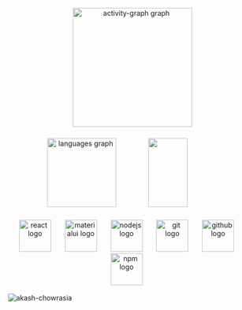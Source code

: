 <article class="markdown-body entry-content container-lg f5" itemprop="text"><div align="center" dir="auto">
<!-- <p align="center" dir="auto"> <a target="_blank" rel="noopener noreferrer nofollow" href="https://camo.githubusercontent.com/1ff2cf293a7f3c2d5988e64bb78eeb2ace84358fe21e54a3e4e5d3c68c45b35d/68747470733a2f2f6b6f6d617265762e636f6d2f67687076632f3f757365726e616d653d7363617231313039266c6162656c3d50726f66696c65253230766965777326636f6c6f723d306537356236267374796c653d666c6174"><img src="https://camo.githubusercontent.com/1ff2cf293a7f3c2d5988e64bb78eeb2ace84358fe21e54a3e4e5d3c68c45b35d/68747470733a2f2f6b6f6d617265762e636f6d2f67687076632f3f757365726e616d653d7363617231313039266c6162656c3d50726f66696c65253230766965777326636f6c6f723d306537356236267374796c653d666c6174" alt="madhukazz" data-canonical-src="https://komarev.com/ghpvc/?username=madhukazz&amp;label=Profile%20views&amp;color=0e75b6&amp;style=flat" style="max-width: 100%;"></a> </p> -->

  
  <a target="_blank" rel="noopener noreferrer nofollow" href="https://camo.githubusercontent.com/65b7ae8182fafcd1a33590b34268b5c6cad82fa354d19908c223d95f30d76a2e/68747470733a2f2f6769746875622d726561646d652d61637469766974792d67726170682e76657263656c2e6170702f67726170683f757365726e616d653d4268617468697961507261736164267261646975733d3136267468656d653d67727576626f7826617265613d74727565266f726465723d3526686964655f626f726465723d7472756526686964655f7469746c653d74727565"><img src="https://camo.githubusercontent.com/65b7ae8182fafcd1a33590b34268b5c6cad82fa354d19908c223d95f30d76a2e/68747470733a2f2f6769746875622d726561646d652d61637469766974792d67726170682e76657263656c2e6170702f67726170683f757365726e616d653d4268617468697961507261736164267261646975733d3136267468656d653d67727576626f7826617265613d74727565266f726465723d3526686964655f626f726465723d7472756526686964655f7469746c653d74727565" height="242" alt="activity-graph graph" data-canonical-src="https://github-readme-activity-graph.vercel.app/graph?username=madhukazz&amp;radius=16&amp;theme=gruvbox&amp;area=true&amp;order=5&amp;hide_border=true&amp;hide_title=true" style="max-width: 100%;"></a>
</div>
<h3 dir="auto"></h3>
<div align="center" dir="auto">
  <a target="_blank" rel="noopener noreferrer nofollow" href="https://camo.githubusercontent.com/637f136b7bd4da0c91266832ba9c63e8c8987f5b2255896553eb02ce11e9d4c3/68747470733a2f2f6769746875622d726561646d652d73746174732e76657263656c2e6170702f6170692f746f702d6c616e67733f757365726e616d653d4268617468697961507261736164266c6f63616c653d656e26686964655f7469746c653d74727565266c61796f75743d636f6d7061637426636172645f77696474683d333230266c616e67735f636f756e743d35267468656d653d67727576626f7826686964655f626f726465723d74727565266f726465723d32"><img src="https://camo.githubusercontent.com/637f136b7bd4da0c91266832ba9c63e8c8987f5b2255896553eb02ce11e9d4c3/68747470733a2f2f6769746875622d726561646d652d73746174732e76657263656c2e6170702f6170692f746f702d6c616e67733f757365726e616d653d4268617468697961507261736164266c6f63616c653d656e26686964655f7469746c653d74727565266c61796f75743d636f6d7061637426636172645f77696474683d333230266c616e67735f636f756e743d35267468656d653d67727576626f7826686964655f626f726465723d74727565266f726465723d32" height="140" alt="languages graph" data-canonical-src="https://github-readme-stats.vercel.app/api/top-langs?username=madhukazz&amp;locale=en&amp;hide_title=true&amp;layout=compact&amp;card_width=320&amp;langs_count=5&amp;theme=gruvbox&amp;hide_border=true&amp;order=2" style="max-width: 100%;"></a>

  <img width="40%" height="140px" src="https://github-readme-streak-stats.herokuapp.com/?user=madhukazz&theme=gruvbox&hide_border=true" />
  
</div>
<h3 dir="auto"></h3>

<h3 dir="auto"></h3>
<div align="center" dir="auto">
  <a target="_blank" rel="noopener noreferrer nofollow" href="https://camo.githubusercontent.com/aed5f69c00ea3fd8c8bc70b89d236efae340eb3024526fd11bcba51c80c4aa40/68747470733a2f2f63646e2e6a7364656c6976722e6e65742f67682f64657669636f6e732f64657669636f6e2f69636f6e732f72656163742f72656163742d6f726967696e616c2e737667"><img src="https://camo.githubusercontent.com/aed5f69c00ea3fd8c8bc70b89d236efae340eb3024526fd11bcba51c80c4aa40/68747470733a2f2f63646e2e6a7364656c6976722e6e65742f67682f64657669636f6e732f64657669636f6e2f69636f6e732f72656163742f72656163742d6f726967696e616c2e737667" height="65" alt="react logo" data-canonical-src="https://cdn.jsdelivr.net/gh/devicons/devicon/icons/react/react-original.svg" style="max-width: 100%;"></a>
  <a target="_blank" rel="noopener noreferrer" href=""><img width="20" style="max-width: 100%;"></a>
  <a target="_blank" rel="noopener noreferrer nofollow" href="https://camo.githubusercontent.com/9409b2680c5899cffc5799aeb103346589a25b59d9d5a899f9c93263a16f25ac/68747470733a2f2f63646e2e6a7364656c6976722e6e65742f67682f64657669636f6e732f64657669636f6e2f69636f6e732f6d6174657269616c75692f6d6174657269616c75692d6f726967696e616c2e737667"><img src="https://camo.githubusercontent.com/9409b2680c5899cffc5799aeb103346589a25b59d9d5a899f9c93263a16f25ac/68747470733a2f2f63646e2e6a7364656c6976722e6e65742f67682f64657669636f6e732f64657669636f6e2f69636f6e732f6d6174657269616c75692f6d6174657269616c75692d6f726967696e616c2e737667" height="65" alt="materialui logo" data-canonical-src="https://cdn.jsdelivr.net/gh/devicons/devicon/icons/materialui/materialui-original.svg" style="max-width: 100%;"></a>
    <a target="_blank" rel="noopener noreferrer" href=""><img width="20" style="max-width: 100%;"></a>
  <a target="_blank" rel="noopener noreferrer nofollow" href="https://camo.githubusercontent.com/2cde166000bd4271614ef8c0a7e435af8a087c05f4d5a36f1945663d363bd463/68747470733a2f2f63646e2e6a7364656c6976722e6e65742f67682f64657669636f6e732f64657669636f6e2f69636f6e732f6e6f64656a732f6e6f64656a732d6f726967696e616c2e737667"><img src="https://camo.githubusercontent.com/2cde166000bd4271614ef8c0a7e435af8a087c05f4d5a36f1945663d363bd463/68747470733a2f2f63646e2e6a7364656c6976722e6e65742f67682f64657669636f6e732f64657669636f6e2f69636f6e732f6e6f64656a732f6e6f64656a732d6f726967696e616c2e737667" height="65" alt="nodejs logo" data-canonical-src="https://cdn.jsdelivr.net/gh/devicons/devicon/icons/nodejs/nodejs-original.svg" style="max-width: 100%;"></a>
  <a target="_blank" rel="noopener noreferrer" href=""><img width="20" style="max-width: 100%;"></a>
  <a target="_blank" rel="noopener noreferrer nofollow" href="https://camo.githubusercontent.com/38827655e1ae0e1518d635ad89e8aa46b7f977c795952245c36a2d58064f1803/68747470733a2f2f63646e2e6a7364656c6976722e6e65742f67682f64657669636f6e732f64657669636f6e2f69636f6e732f6769742f6769742d6f726967696e616c2e737667"><img src="https://camo.githubusercontent.com/38827655e1ae0e1518d635ad89e8aa46b7f977c795952245c36a2d58064f1803/68747470733a2f2f63646e2e6a7364656c6976722e6e65742f67682f64657669636f6e732f64657669636f6e2f69636f6e732f6769742f6769742d6f726967696e616c2e737667" height="65" alt="git logo" data-canonical-src="https://cdn.jsdelivr.net/gh/devicons/devicon/icons/git/git-original.svg" style="max-width: 100%;"></a>
  <a target="_blank" rel="noopener noreferrer" href=""><img width="20" style="max-width: 100%;"></a>
  <a target="_blank" rel="noopener noreferrer nofollow" href="https://camo.githubusercontent.com/e245c978ad271d30dcbfa637b0aad42d3532c5fa467a778e01c2210ed6c5ef81/68747470733a2f2f63646e2e6a7364656c6976722e6e65742f67682f64657669636f6e732f64657669636f6e2f69636f6e732f6769746875622f6769746875622d6f726967696e616c2e737667"><img src="https://camo.githubusercontent.com/e245c978ad271d30dcbfa637b0aad42d3532c5fa467a778e01c2210ed6c5ef81/68747470733a2f2f63646e2e6a7364656c6976722e6e65742f67682f64657669636f6e732f64657669636f6e2f69636f6e732f6769746875622f6769746875622d6f726967696e616c2e737667" height="65" alt="github logo" data-canonical-src="https://cdn.jsdelivr.net/gh/devicons/devicon/icons/github/github-original.svg" style="max-width: 100%;"></a>
  <a target="_blank" rel="noopener noreferrer" href=""><img width="20" style="max-width: 100%;"></a>
  <a target="_blank" rel="noopener noreferrer nofollow" href="https://camo.githubusercontent.com/ceb1cf84ef4729e7a2f0414c57c47ac8563ed1c43fd10475a5d706f6b0f76896/68747470733a2f2f63646e2e6a7364656c6976722e6e65742f67682f64657669636f6e732f64657669636f6e2f69636f6e732f6e706d2f6e706d2d6f726967696e616c2d776f72646d61726b2e737667"><img src="https://camo.githubusercontent.com/ceb1cf84ef4729e7a2f0414c57c47ac8563ed1c43fd10475a5d706f6b0f76896/68747470733a2f2f63646e2e6a7364656c6976722e6e65742f67682f64657669636f6e732f64657669636f6e2f69636f6e732f6e706d2f6e706d2d6f726967696e616c2d776f72646d61726b2e737667" height="65" alt="npm logo" data-canonical-src="https://cdn.jsdelivr.net/gh/devicons/devicon/icons/npm/npm-original-wordmark.svg" style="max-width: 100%;"></a>
  <a target="_blank" rel="noopener noreferrer" href=""><img width="20" style="max-width: 100%;"></a>
</div>




<p><img align="left" src="https://github-readme-stats.vercel.app/api/top-langs?username=madhukazz&show_icons=true&locale=en&layout=compact" alt="akash-chowrasia" /></p>

</article>
